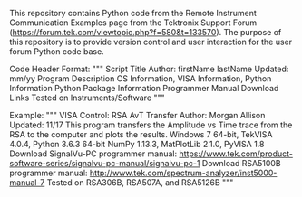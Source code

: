 This repository contains Python code from the Remote Instrument Communication Examples page from the Tektronix Support Forum (https://forum.tek.com/viewtopic.php?f=580&t=133570). The purpose of this repository is to provide version control and user interaction for the user forum Python code base. 

Code Header Format:
"""
Script Title
Author: firstName lastName
Updated: mm/yy
Program Description
OS Information, VISA Information, Python Information
Python Package Information
Programmer Manual Download Links
Tested on Instruments/Software
"""

Example:
"""
VISA Control: RSA AvT Transfer
Author: Morgan Allison
Updated: 11/17
This program transfers the Amplitude vs Time trace from the RSA to the
computer and plots the results.
Windows 7 64-bit, TekVISA 4.0.4, Python 3.6.3 64-bit
NumPy 1.13.3, MatPlotLib 2.1.0, PyVISA 1.8
Download SignalVu-PC programmer manual:
https://www.tek.com/product-software-series/signalvu-pc-manual/signalvu-pc-1
Download RSA5100B programmer manual:
http://www.tek.com/spectrum-analyzer/inst5000-manual-7
Tested on RSA306B, RSA507A, and RSA5126B
"""